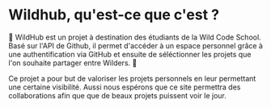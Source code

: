 # Wildhub, qu'est-ce que c'est ? 

:tada: WildHub est un projet à destination des étudiants de la Wild Code School. Basé sur l'API de Github, il permet d'accéder à un espace personnel grâce à une authentification via GitHub et ensuite de séléctionner les projets que l'on souhaite partager entre Wilders. :tada:

Ce projet a pour but de valoriser les projets personnels en leur permettant une certaine visibilité. Aussi nous espérons que ce site permettra des collaborations afin que que de beaux projets puissent voir le jour.
